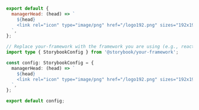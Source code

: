 ```js filename=".storybook/main.js" renderer="common" language="js"
export default {
  managerHead: (head) => `
    ${head}
    <link rel="icon" type="image/png" href="/logo192.png" sizes="192x192" />
  `,
};
```

```ts filename=".storybook/main.ts" renderer="common" language="ts"
// Replace your-framework with the framework you are using (e.g., react-webpack5, vue3-vite)
import type { StorybookConfig } from '@storybook/your-framework';

const config: StorybookConfig = {
  managerHead: (head) => `
    ${head}
    <link rel="icon" type="image/png" href="/logo192.png" sizes="192x192" />
  `,
};

export default config;
```

